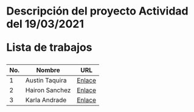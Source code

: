 <h1>Descripción del proyecto
<b>Actividad del 19/03/2021</>

Lista de trabajos

<table>
    <thead>
        <tr>
            <th>No.</th>
            <th>Nombre</th>
            <th>URL</th>
        </tr>
    </thead>
    <tbody>
        <tr>
            <td>1</td>
            <td>Austin Taquira</td>
            <td><a href="AustinTaqira.html">Enlace</a></td>
        </tr>
        <tr>
            <td>2</td>
            <td>Hairon Sanchez</td>
            <td><a href="haironsanches.html">Enlace</a></td>
        </tr>
        <tr>
            <td>3</td>
            <td>Karla Andrade</td>
            <td><a href="KarlaAndrade.html">Enlace</a></td>
        </tr>
    </tbody>
</table>